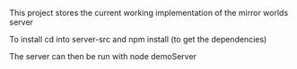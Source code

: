 This project stores the current working implementation of the mirror worlds server

To install cd into server-src and npm install (to get the dependencies)

The server can then be run with node demoServer
